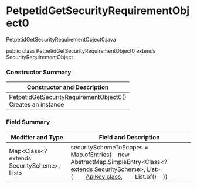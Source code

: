 # PetpetidGetSecurityRequirementObject0
PetpetidGetSecurityRequirementObject0.java

public class PetpetidGetSecurityRequirementObject0
extends SecurityRequirementObject

### Constructor Summary
| Constructor and Description |
| --------------------------- |
| PetpetidGetSecurityRequirementObject0()<br>Creates an instance |

### Field Summary
| Modifier and Type | Field and Description |
| ----------------- | --------------------- |
| Map<Class<? extends SecurityScheme>, List<String>> | securitySchemeToScopes = Map.ofEntries(&nbsp;&nbsp;&nbsp;&nbsp;new AbstractMap.SimpleEntry<Class<? extends SecurityScheme>, List<String>>(&nbsp;&nbsp;&nbsp;&nbsp;&nbsp;&nbsp;&nbsp;&nbsp;[ApiKey.class](../../../../components/securityschemes/ApiKey.md),&nbsp;&nbsp;&nbsp;&nbsp;&nbsp;&nbsp;&nbsp;&nbsp;List.of()&nbsp;&nbsp;&nbsp;&nbsp;)) |
